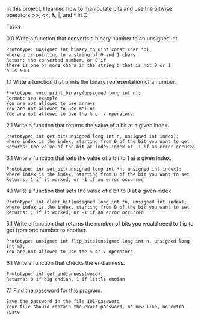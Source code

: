 In this project, I learned how to manipulate bits and use the bitwise operators >>, <<, &, |, and ^ in C.


Tasks

0.0 Write a function that converts a binary number to an unsigned int.

	Prototype: unsigned int binary_to_uint(const char *b);
	where b is pointing to a string of 0 and 1 chars
	Return: the converted number, or 0 if
	there is one or more chars in the string b that is not 0 or 1
	b is NULL

1.1 Write a function that prints the binary representation of a number.

	Prototype: void print_binary(unsigned long int n);
	Format: see example
	You are not allowed to use arrays
	You are not allowed to use malloc
	You are not allowed to use the % or / operators
	
2.1 Write a function that returns the value of a bit at a given index.

	Prototype: int get_bit(unsigned long int n, unsigned int index);
	where index is the index, starting from 0 of the bit you want to get
	Returns: the value of the bit at index index or -1 if an error occured

3.1 Write a function that sets the value of a bit to 1 at a given index.

	Prototype: int set_bit(unsigned long int *n, unsigned int index);
	where index is the index, starting from 0 of the bit you want to set
	Returns: 1 if it worked, or -1 if an error occurred

4.1 Write a function that sets the value of a bit to 0 at a given index.

	Prototype: int clear_bit(unsigned long int *n, unsigned int index);
	where index is the index, starting from 0 of the bit you want to set
	Returns: 1 if it worked, or -1 if an error occurred

5.1 Write a function that returns the number of bits you would need to flip to get from one number to another.

	Prototype: unsigned int flip_bits(unsigned long int n, unsigned long int m);
	You are not allowed to use the % or / operators

6.1 Write a function that checks the endianness.

	Prototype: int get_endianness(void);
	Returns: 0 if big endian, 1 if little endian

7.1 Find the password for this program.

	Save the password in the file 101-password
	Your file should contain the exact password, no new line, no extra space
